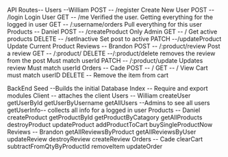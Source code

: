 API Routes--
    Users --William
        POST -- /register Create New User
        POST -- /login Login User
        GET -- /me Verified the user. Getting everything for the logged in user
        GET -- /:username/orders Pull everything for this user
    Products -- Daniel
        POST -- /createProduct Only Admin
        GET -- / Get active products
        DELETE -- /setInactive Set post to active
        PATCH --/updateProduct Update Current Product
    Reviews -- Brandon
        POST -- /:product/review Post a review
        GET -- /:product/
        DELETE --/:product/delete removes the review from the post Must match userId
        PATCH -- /:product/update Updates review Must match userId
    Orders -- Cade
        POST -- /
        GET -- / View Cart must match userID
        DELETE -- Remove the item from cart
    
BackEnd
    Seed --Builds the initial Database
    Index -- Require and export modules
    Client -- attaches the client
    Users -- William
        createUser
        getUserById
        getUserByUsername
        getAllUsers --Admins to see all users 
        getUserInfo-- collects all info for a logged in user
    Products -- Daniel
        createProduct
        getProductById
        getProductByCatagory
        getAllProducts
        destroyProduct
        updateProduct
        addProductToCart
        buySingleProductNow
    Reviews -- Brandon
        getAllReviewsByProduct
        getAllReviewsByUser
        updateReview
        destroyReview
        createReview
    Orders -- Cade
        clearCart
        subtractFromQtyByProductId
        removeItem
        updateOrder



